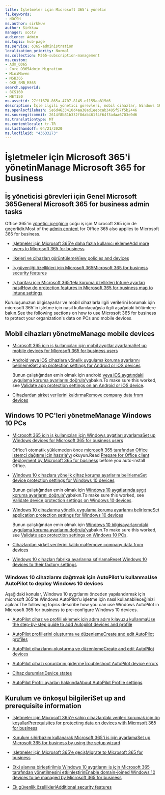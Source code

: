 ```yaml
---
title: İşletmeler için Microsoft 365'i yönetin
f1.keywords:
- NOCSH
ms.author: sirkkuw
author: Sirkkuw
manager: scotv
audience: Admin
ms.topic: hub-page
ms.service: o365-administration
localization_priority: Normal
ms.collection: M365-subscription-management
ms.custom:
- Adm_O365
- Core_O365Admin_Migration
- MiniMaven
- MSB365
- OKR_SMB_M365
search.appverid:
- BCS160
- MET150
ms.assetid: 27ff1678-865a-4707-8145-e1155aa815d6
description: İşle ilgili yönetici görevleri, mobil cihazlar, Windows 10 bilgisayarların ve bu tür birçok görev için Microsoft 365'i yönetmeyi öğrenin.
ms.openlocfilehash: 5e6d4633410d4aa38ad1eebcab3405f57f5b2446
ms.sourcegitcommit: 2614f8b81b332f8dab461f4f64f3adaa6703e0d6
ms.translationtype: MT
ms.contentlocale: tr-TR
ms.lasthandoff: 04/21/2020
ms.locfileid: "43633273"
---
```

# <a name="manage-microsoft-365-for-business"></a><span data-ttu-id="4ec32-103">İşletmeler için Microsoft 365'i yönetin</span><span class="sxs-lookup"><span data-stu-id="4ec32-103">Manage Microsoft 365 for business</span></span>

## <a name="general-microsoft-365-for-business-admin-tasks"></a><span data-ttu-id="4ec32-104">İş yöneticisi görevleri için Genel Microsoft 365</span><span class="sxs-lookup"><span data-stu-id="4ec32-104">General Microsoft 365 for business admin tasks</span></span>

<span data-ttu-id="4ec32-105">Office 365'in [yönetici içeriğinin](https://docs.microsoft.com/office365/admin/admin-home) çoğu iş için Microsoft 365 için de geçerlidir.</span><span class="sxs-lookup"><span data-stu-id="4ec32-105">Most of the [admin content](https://docs.microsoft.com/office365/admin/admin-home) for Office 365 also applies to Microsoft 365 for business.</span></span>

- [<span data-ttu-id="4ec32-106">İşletmeler için Microsoft 365'e daha fazla kullanıcı ekleme</span><span class="sxs-lookup"><span data-stu-id="4ec32-106">Add more users to Microsoft 365 for business</span></span>](add-users-m365b.md)
    
- [<span data-ttu-id="4ec32-107">İlkeleri ve cihazları görüntüleme</span><span class="sxs-lookup"><span data-stu-id="4ec32-107">View policies and devices</span></span>](view-policies-and-devices.md)
    
- [<span data-ttu-id="4ec32-108">İş güvenliği özellikleri için Microsoft 365</span><span class="sxs-lookup"><span data-stu-id="4ec32-108">Microsoft 365 for business security features</span></span>](security-features.md)
    
- [<span data-ttu-id="4ec32-109">Iş haritası için Microsoft 365'teki koruma özellikleri Intune ayarları nasıI</span><span class="sxs-lookup"><span data-stu-id="4ec32-109">How do protection features in Microsoft 365 for business map to Intune settings</span></span>](map-protection-features-to-intune-settings.md)
    
<span data-ttu-id="4ec32-110">Kuruluşunuzun bilgisayarlar ve mobil cihazlarla ilgili verilerini korumak için microsoft 365'in işletme için nasıl kullanılacağıyla ilgili aşağıdaki bölümlere bakın.</span><span class="sxs-lookup"><span data-stu-id="4ec32-110">See the following sections on how to use Microsoft 365 for business to protect your organization's data on PCs and mobile devices.</span></span>
  
## <a name="manage-mobile-devices"></a><span data-ttu-id="4ec32-111">Mobil cihazları yönetme</span><span class="sxs-lookup"><span data-stu-id="4ec32-111">Manage mobile devices</span></span>

- [<span data-ttu-id="4ec32-112">Microsoft 365 için iş kullanıcıları için mobil aygıtlar ayarlama</span><span class="sxs-lookup"><span data-stu-id="4ec32-112">Set up mobile devices for Microsoft 365 for business users</span></span>](set-up-mobile-devices.md)
    
- [<span data-ttu-id="4ec32-113">Android veya iOS cihazlara yönelik uygulama koruma ayarlarını belirleme</span><span class="sxs-lookup"><span data-stu-id="4ec32-113">Set app protection settings for Android or iOS devices</span></span>](app-protection-settings-for-android-and-ios.md)
    
    <span data-ttu-id="4ec32-114">Bunun çalıştığından emin olmak için android [veya iOS aygıtındaki uygulama koruma ayarlarını doğrula'ya](validate-settings-on-android-or-ios.md)bakın.</span><span class="sxs-lookup"><span data-stu-id="4ec32-114">To make sure this worked, see [Validate app protection settings on an Android or iOS device](validate-settings-on-android-or-ios.md).</span></span> 
    
- [<span data-ttu-id="4ec32-115">Cihazlardan şirket verilerini kaldırma</span><span class="sxs-lookup"><span data-stu-id="4ec32-115">Remove company data from devices</span></span>](remove-company-data.md)
    
## <a name="manage-windows-10-pcs"></a><span data-ttu-id="4ec32-116">Windows 10 PC'leri yönetme</span><span class="sxs-lookup"><span data-stu-id="4ec32-116">Manage Windows 10 PCs</span></span>

- [<span data-ttu-id="4ec32-117">Microsoft 365 için iş kullanıcıları için Windows aygıtları ayarlama</span><span class="sxs-lookup"><span data-stu-id="4ec32-117">Set up Windows devices for Microsoft 365 for business users</span></span>](set-up-windows-devices.md)

    <span data-ttu-id="4ec32-118">Office'i otomatik yüklemeden önce [microsoft 365 tarafından Office istemci dağıtımı için hazırla'yı](prepare-for-office-client-deployment.md) okuyun.</span><span class="sxs-lookup"><span data-stu-id="4ec32-118">Read [Prepare for Office client deployment by Microsoft 365 for business](prepare-for-office-client-deployment.md) before you auto-install Office.</span></span> 
    
- [<span data-ttu-id="4ec32-119">Windows 10 cihazlara yönelik cihaz koruma ayarlarını belirleme</span><span class="sxs-lookup"><span data-stu-id="4ec32-119">Set device protection settings for Windows 10 devices</span></span>](protection-settings-for-windows-10-pcs.md)
    
    <span data-ttu-id="4ec32-120">Bunun çalıştığından emin olmak için [Windows 10 aygıtlarında aygıt koruma ayarlarını doğrula'ya](validate-settings-on-windows-10-pcs.md)bakın.</span><span class="sxs-lookup"><span data-stu-id="4ec32-120">To make sure this worked, see [Validate device protection settings on Windows 10 devices](validate-settings-on-windows-10-pcs.md).</span></span> 
    
- [<span data-ttu-id="4ec32-121">Windows 10 cihazlarına yönelik uygulama koruma ayarlarını belirleme</span><span class="sxs-lookup"><span data-stu-id="4ec32-121">Set application protection settings for Windows 10 devices</span></span>](protection-settings-for-windows-10-devices.md)
    
    <span data-ttu-id="4ec32-122">Bunun çalıştığından emin olmak için [Windows 10 bilgisayarlarındaki uygulama koruma ayarlarını doğrula'ya](validate-protection-settings-on-windows-10-pcs.md)bakın.</span><span class="sxs-lookup"><span data-stu-id="4ec32-122">To make sure this worked, see [Validate app protection settings on Windows 10 PCs](validate-protection-settings-on-windows-10-pcs.md).</span></span> 
    
- [<span data-ttu-id="4ec32-123">Cihazlardan şirket verilerini kaldırma</span><span class="sxs-lookup"><span data-stu-id="4ec32-123">Remove company data from devices</span></span>](remove-company-data.md)
    
- [<span data-ttu-id="4ec32-124">Windows 10 cihazları fabrika ayarlarına sıfırlama</span><span class="sxs-lookup"><span data-stu-id="4ec32-124">Reset Windows 10 devices to their factory settings</span></span>](reset-devices-to-factory-settings.md)
    
### <a name="use-autopilot-to-deploy-windows-10-devices"></a><span data-ttu-id="4ec32-125">Windows 10 cihazlarını dağıtmak için AutoPilot'u kullanma</span><span class="sxs-lookup"><span data-stu-id="4ec32-125">Use AutoPilot to deploy Windows 10 devices</span></span>

<span data-ttu-id="4ec32-126">Aşağıdaki konular, Windows 10 aygıtlarını önceden yapılandırmak için microsoft 365'te Windows AutoPilot'u işletme için nasıl kullanabileceğinizi açıklar.</span><span class="sxs-lookup"><span data-stu-id="4ec32-126">The following topics describe how you can use Windows AutoPilot in Microsoft 365 for business to pre-configure Windows 10 devices.</span></span>
  
- [<span data-ttu-id="4ec32-127">AutoPilot cihaz ve profili eklemek için adım adım kılavuzu kullanma</span><span class="sxs-lookup"><span data-stu-id="4ec32-127">Use the step-by-step guide to add Autopilot devices and profile</span></span>](add-autopilot-devices-and-profile.md)
    
- [<span data-ttu-id="4ec32-128">AutoPilot profillerini oluşturma ve düzenleme</span><span class="sxs-lookup"><span data-stu-id="4ec32-128">Create and edit AutoPilot profiles</span></span>](create-and-edit-autopilot-profiles.md)
    
- [<span data-ttu-id="4ec32-129">AutoPilot cihazlarını oluşturma ve düzenleme</span><span class="sxs-lookup"><span data-stu-id="4ec32-129">Create and edit AutoPilot devices</span></span>](create-and-edit-autopilot-devices.md)
    
- [<span data-ttu-id="4ec32-130">AutoPilot cihazı sorunlarını giderme</span><span class="sxs-lookup"><span data-stu-id="4ec32-130">Troubleshoot AutoPilot device errors</span></span>](troubleshoot-autopilot-errors.md)
    
- [<span data-ttu-id="4ec32-131">Cihaz durumları</span><span class="sxs-lookup"><span data-stu-id="4ec32-131">Device states</span></span>](device-states.md)
    
- [<span data-ttu-id="4ec32-132">AutoPilot Profili ayarları hakkında</span><span class="sxs-lookup"><span data-stu-id="4ec32-132">About AutoPilot Profile settings</span></span>](autopilot-profile-settings.md)
    
## <a name="set-up-and-prerequisite-information"></a><span data-ttu-id="4ec32-133">Kurulum ve önkoşul bilgileri</span><span class="sxs-lookup"><span data-stu-id="4ec32-133">Set up and prerequisite information</span></span>

- [<span data-ttu-id="4ec32-134">İşletmeler için Microsoft 365'e sahip cihazlardaki verileri korumak için ön koşullar</span><span class="sxs-lookup"><span data-stu-id="4ec32-134">Prerequisites for protecting data on devices with Microsoft 365 for business</span></span>](pre-requisites-for-data-protection.md)
    
- [<span data-ttu-id="4ec32-135">Kurulum sihirbazını kullanarak Microsoft 365'i iş için ayarlama</span><span class="sxs-lookup"><span data-stu-id="4ec32-135">Set up Microsoft 365 for business by using the setup wizard</span></span>](set-up.md)
    
- [<span data-ttu-id="4ec32-136">İşletmeler için Microsoft 365'e geçiş</span><span class="sxs-lookup"><span data-stu-id="4ec32-136">Migrate to Microsoft 365 for business</span></span>](migrate-to-microsoft-365-business.md)
    
- [<span data-ttu-id="4ec32-137">Etki alanına birleştirilmiş Windows 10 aygıtlarını iş için Microsoft 365 tarafından yönetilmesini etkinleştirin</span><span class="sxs-lookup"><span data-stu-id="4ec32-137">Enable domain-joined Windows 10 devices to be managed by Microsoft 365 for business</span></span>](manage-windows-devices.md)
    
- [<span data-ttu-id="4ec32-138">Ek güvenlik özellikleri</span><span class="sxs-lookup"><span data-stu-id="4ec32-138">Additional security features</span></span>](security-features.md#additional-security-features)
